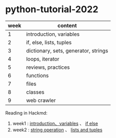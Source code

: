 # python-tutorial-2022


| week  |                content                  |
|-------|-----------------------------------------|
|   1   |   introduction, variables               |
|   2   |   if, else, lists, tuples               |
|   3   |   dictionary, sets, generator, strings  |
|   4   |   loops, iterator                       |
|   5   |   reviews, practices                    |
|   6   |   functions                             |
|   7   |   files                                 |
|   8   |   classes                               |
|   9   |   web crawler                           |


Reading in Hackmd:
 
1. week1 : [introduction、variables](https://hackmd.io/GmAcWhkORLaYtNVVz-fiew?view) 、 [if else](https://hackmd.io/p3w2zxu8SU2gBT8gX8dbcg)
2. week2 : [string operation](https://hackmd.io/p3w2zxu8SU2gBT8gX8dbcg) 、 [lists and tuples](https://hackmd.io/CvaS8qVTTmGbVwL36pMbxg)
